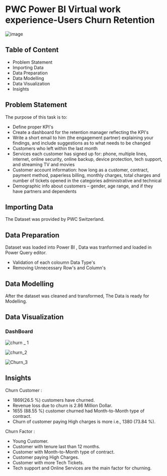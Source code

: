# PWC Power BI Virtual work experience-Users Churn Retention

![image](https://github.com/MrutyunjayShukla/PWC-Power-BI-Virtual-work-experience-Users-Churn-Retention/assets/89764972/4946ec58-2462-4d15-9b86-4b91459ff7d6)


## Table of Content
- Problem Statement
- Importing Data
- Data Preparation
- Data Modelling
- Data Visualization
- Insights

## Problem Statement
The purpose of this task is to:

- Define proper KPI's
- Create a dashboard for the retention manager reflecting the KPI's
- Write a short email to him (the engagement partner) explaining your findings, and include suggestions as to what needs to be changed
- Customers who left within the last month
- Services each customer has signed up for: phone, multiple lines, internet, online security, online backup, device protection, tech support, and streaming TV and     movies
- Customer account information: how long as a customer, contract, payment method, paperless billing, monthly charges, total charges and number of tickets opened in     the categories administrative and technical
- Demographic info about customers – gender, age range, and if they have partners and dependents

## Importing Data
The Dataset was provided by PWC Switzerland.

## Data Preparation
Dataset was loaded into Power BI , Data was tranformed and loaded in Power Query editor.
- Validation of each coloumn Data Type's
- Removing Unnecessary Row's and Column's

## Data Modelling 
After the dataset was cleaned and transformed, The Data is ready for Modelling.

## Data Visualization 

### DashBoard

![churn _ 1](https://github.com/MrutyunjayShukla/PWC-Power-BI-Virtual-work-experience-Users-Churn-Retention/assets/89764972/44f76231-3a9c-4ee1-b83e-85755ca43e1d)

![churn_2](https://github.com/MrutyunjayShukla/PWC-Power-BI-Virtual-work-experience-Users-Churn-Retention/assets/89764972/3e489494-8c39-4e91-9df7-1bf4078f7fa8)

![Churn_3](https://github.com/MrutyunjayShukla/PWC-Power-BI-Virtual-work-experience-Users-Churn-Retention/assets/89764972/c78a11d2-d92c-45bc-8a8d-cf5c1608d9d5)

## Insights

Churn Customer : 
- 1869(26.5 %) customers have churned.
- Revenue loss due to churn is 2.86 Million Dollar.
- 1655 (88.55 %) customer churned had Month-to-Month type of contract.
- Churn of customer paying High charges is more i.e., 1380 (73.84 %).

Churn Factor : 
- Young Customer.
- Customer with tenure last than 12 months.
- Customer with Month-to-Month type of contract.
- Customer paying High Charges.
- Customer with more Tech Tickets.
- Tech support and Online Services are the main factor for churning.

